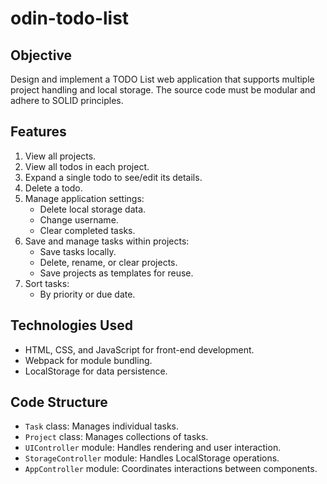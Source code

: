 # odin-todo-list

## Objective
Design and implement a TODO List web application that supports multiple project handling and local storage. The source code must be modular and adhere to SOLID principles.

## Features
1. View all projects.
2. View all todos in each project.
3. Expand a single todo to see/edit its details.
4. Delete a todo.
5. Manage application settings:
   - Delete local storage data.
   - Change username.
   - Clear completed tasks.
6. Save and manage tasks within projects:
   - Save tasks locally.
   - Delete, rename, or clear projects.
   - Save projects as templates for reuse.
7. Sort tasks:
   - By priority or due date.

## Technologies Used
- HTML, CSS, and JavaScript for front-end development.
- Webpack for module bundling.
- LocalStorage for data persistence.

## Code Structure
- `Task` class: Manages individual tasks.
- `Project` class: Manages collections of tasks.
- `UIController` module: Handles rendering and user interaction.
- `StorageController` module: Handles LocalStorage operations.
- `AppController` module: Coordinates interactions between components.
